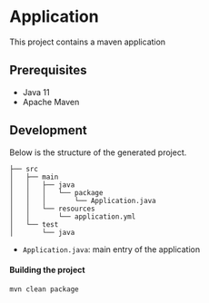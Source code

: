 # Application

This project contains a maven application 

## Prerequisites
- Java 11
- Apache Maven

## Development

Below is the structure of the generated project.

```
├── src
│   ├── main
│   │   ├── java
│   │   │   └── package
│   │   │       └── Application.java
│   │   └── resources
│   │       └── application.yml
│   └── test
│       └── java
```

- `Application.java`: main entry of the application

#### Building the project
```
mvn clean package
```

